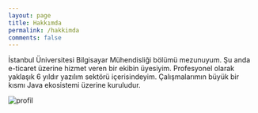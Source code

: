 ```yaml
---
layout: page
title: Hakkımda
permalink: /hakkimda
comments: false
---
```


<div class="row justify-content-between">
<div class="col-md-8 pr-5">

<p>İstanbul Üniversitesi Bilgisayar Mühendisliği bölümü mezunuyum. Şu anda e-ticaret üzerine hizmet veren bir ekibin üyesiyim. Profesyonel olarak yaklaşık 6 yıldır yazılım sektörü içerisindeyim. Çalışmalarımın büyük bir kısmı Java ekosistemi üzerine kuruludur.</p>

</div>

<div class="col-md-4">

<img src="https://www.gravatar.com/avatar/859db8b381781ab11083a90161427970?s=200&d=mm&r=x" alt="profil">

</div>
</div>
